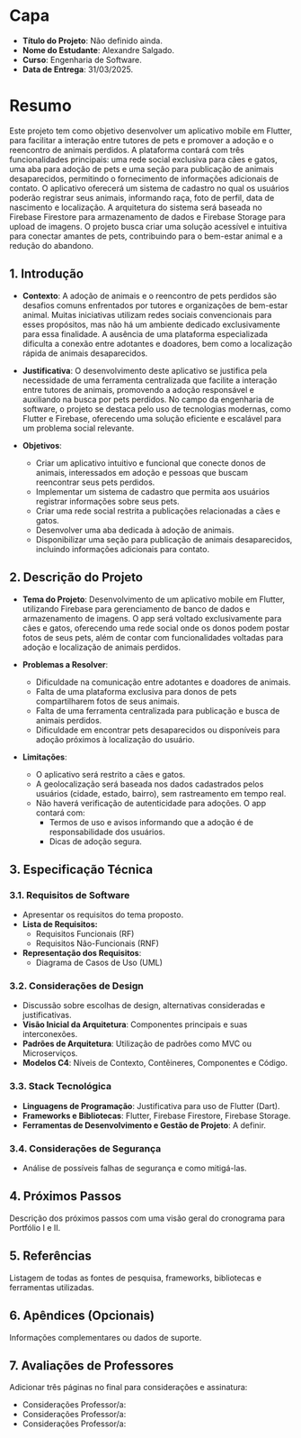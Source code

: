 # Capa

- **Título do Projeto**: Não definido ainda.
- **Nome do Estudante**: Alexandre Salgado.
- **Curso**: Engenharia de Software.
- **Data de Entrega**: 31/03/2025.

# Resumo

Este projeto tem como objetivo desenvolver um aplicativo mobile em Flutter, para facilitar a interação entre tutores de pets e promover a adoção e o reencontro de animais perdidos. A plataforma contará com três funcionalidades principais: uma rede social exclusiva para cães e gatos, uma aba para adoção de pets e uma seção para publicação de animais desaparecidos, permitindo o fornecimento de informações adicionais de contato. O aplicativo oferecerá um sistema de cadastro no qual os usuários poderão registrar seus animais, informando raça, foto de perfil, data de nascimento e localização. A arquitetura do sistema será baseada no Firebase Firestore para armazenamento de dados e Firebase Storage para upload de imagens. O projeto busca criar uma solução acessível e intuitiva para conectar amantes de pets, contribuindo para o bem-estar animal e a redução do abandono.

## 1. Introdução

- **Contexto**: A adoção de animais e o reencontro de pets perdidos são desafios comuns enfrentados por tutores e organizações de bem-estar animal. Muitas iniciativas utilizam redes sociais convencionais para esses propósitos, mas não há um ambiente dedicado exclusivamente para essa finalidade. A ausência de uma plataforma especializada dificulta a conexão entre adotantes e doadores, bem como a localização rápida de animais desaparecidos.

- **Justificativa**: O desenvolvimento deste aplicativo se justifica pela necessidade de uma ferramenta centralizada que facilite a interação entre tutores de animais, promovendo a adoção responsável e auxiliando na busca por pets perdidos. No campo da engenharia de software, o projeto se destaca pelo uso de tecnologias modernas, como Flutter e Firebase, oferecendo uma solução eficiente e escalável para um problema social relevante.

- **Objetivos**:  
  - Criar um aplicativo intuitivo e funcional que conecte donos de animais, interessados em adoção e pessoas que buscam reencontrar seus pets perdidos.  
  - Implementar um sistema de cadastro que permita aos usuários registrar informações sobre seus pets.  
  - Criar uma rede social restrita a publicações relacionadas a cães e gatos.  
  - Desenvolver uma aba dedicada à adoção de animais.  
  - Disponibilizar uma seção para publicação de animais desaparecidos, incluindo informações adicionais para contato.

## 2. Descrição do Projeto

- **Tema do Projeto**: Desenvolvimento de um aplicativo mobile em Flutter, utilizando Firebase para gerenciamento de banco de dados e armazenamento de imagens. O app será voltado exclusivamente para cães e gatos, oferecendo uma rede social onde os donos podem postar fotos de seus pets, além de contar com funcionalidades voltadas para adoção e localização de animais perdidos.

- **Problemas a Resolver**:
  - Dificuldade na comunicação entre adotantes e doadores de animais.  
  - Falta de uma plataforma exclusiva para donos de pets compartilharem fotos de seus animais.  
  - Falta de uma ferramenta centralizada para publicação e busca de animais perdidos.  
  - Dificuldade em encontrar pets desaparecidos ou disponíveis para adoção próximos à localização do usuário.

- **Limitações**:
  - O aplicativo será restrito a cães e gatos.  
  - A geolocalização será baseada nos dados cadastrados pelos usuários (cidade, estado, bairro), sem rastreamento em tempo real.  
  - Não haverá verificação de autenticidade para adoções. O app contará com:
    - Termos de uso e avisos informando que a adoção é de responsabilidade dos usuários.  
    - Dicas de adoção segura.

## 3. Especificação Técnica

### 3.1. Requisitos de Software
- Apresentar os requisitos do tema proposto.
- **Lista de Requisitos:**
  - Requisitos Funcionais (RF)
  - Requisitos Não-Funcionais (RNF)
- **Representação dos Requisitos**:
  - Diagrama de Casos de Uso (UML)

### 3.2. Considerações de Design
- Discussão sobre escolhas de design, alternativas consideradas e justificativas.
- **Visão Inicial da Arquitetura**: Componentes principais e suas interconexões.
- **Padrões de Arquitetura**: Utilização de padrões como MVC ou Microserviços.
- **Modelos C4**: Níveis de Contexto, Contêineres, Componentes e Código.

### 3.3. Stack Tecnológica
- **Linguagens de Programação**: Justificativa para uso de Flutter (Dart).
- **Frameworks e Bibliotecas**: Flutter, Firebase Firestore, Firebase Storage.
- **Ferramentas de Desenvolvimento e Gestão de Projeto**: A definir.

### 3.4. Considerações de Segurança
- Análise de possíveis falhas de segurança e como mitigá-las.

## 4. Próximos Passos

Descrição dos próximos passos com uma visão geral do cronograma para Portfólio I e II.

## 5. Referências

Listagem de todas as fontes de pesquisa, frameworks, bibliotecas e ferramentas utilizadas.

## 6. Apêndices (Opcionais)

Informações complementares ou dados de suporte.

## 7. Avaliações de Professores

Adicionar três páginas no final para considerações e assinatura:

- Considerações Professor/a:
- Considerações Professor/a:
- Considerações Professor/a:

